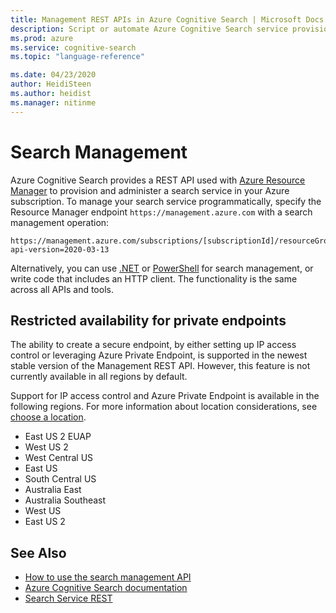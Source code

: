 ```yaml
---
title: Management REST APIs in Azure Cognitive Search | Microsoft Docs
description: Script or automate Azure Cognitive Search service provisioning, key management, or resource configuration using REST APIs and Resource Manager APIs.
ms.prod: azure
ms.service: cognitive-search
ms.topic: "language-reference"

ms.date: 04/23/2020
author: HeidiSteen
ms.author: heidist
ms.manager: nitinme
---
```


# Search Management 

Azure Cognitive Search provides a REST API used with [Azure Resource Manager](https://docs.microsoft.com/rest/api/resources/) to provision and administer a search service in your Azure subscription. To manage your search service programmatically, specify the Resource Manager endpoint `https://management.azure.com` with a search management operation:

```http
https://management.azure.com/subscriptions/[subscriptionId]/resourceGroups/[resourceGroupName]/providers/Microsoft.Search/searchServices/[serviceName]?api-version=2020-03-13
```

Alternatively, you can use [.NET](https://aka.ms/search-mgmt-sdk) or [PowerShell](https://docs.microsoft.com/azure/search/search-manage-powershell) for search management, or write code that includes an HTTP client. The functionality is the same across all APIs and tools.

## Restricted availability for private endpoints

The ability to create a secure endpoint, by either setting up IP access control or leveraging Azure Private Endpoint, is supported in the newest stable version of the Management REST API. However, this feature is not currently available in all regions by default.

Support for IP access control and Azure Private Endpoint is available in the following regions. For more information about location considerations, see [choose a location](https://docs.microsoft.com/zure/search/search-create-service-portal.md#choose-a-location).

- East US 2 EUAP
- West US 2
- West Central US
- East US
- South Central US
- Australia East
- Australia Southeast
- West US
- East US 2

## See Also

- [How to use the search management API](search-howto-management-rest-api.md)
- [Azure Cognitive Search documentation](https://azure.microsoft.com/documentation/services/search/)
- [Search Service REST](~/docs-ref-conceptual/searchservice/index.md)   
